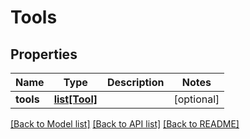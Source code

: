 # Tools

## Properties
Name | Type | Description | Notes
------------ | ------------- | ------------- | -------------
**tools** | [**list[Tool]**](Tool.md) |  | [optional] 

[[Back to Model list]](../README.md#documentation-for-models) [[Back to API list]](../README.md#documentation-for-api-endpoints) [[Back to README]](../README.md)


